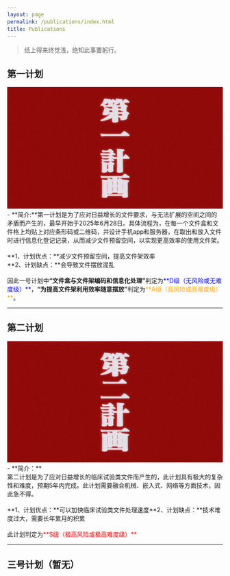 ```yaml
---
layout: page
permalink: /publications/index.html
title: Publications
---
```


> 纸上得来终觉浅，绝知此事要躬行。

## 第一计划
<div class="first"> 
<img src="/images/ichi.jpg" alt="第一计划">
</div>
- **简介:**第一计划是为了应对日益增长的文件要求，与无法扩展的空间之间的矛盾而产生的，最早开始于2025年6月28日。具体流程为，在每一个文件盒和文件格上均贴上对应条形码或二维码，并设计手机app和服务器，在取出和放入文件时进行信息化登记记录，从而减少文件预留空间，以实现更高效率的使用文件架。<br><br>**1、计划优点：**减少文件预留空间，提高文件架效率<br>**2、计划缺点：**会导致文件摆放混乱<br><br>因此一号计划中<strong>“文件盒与文件架编码和信息化处理”</strong>判定为<span style="color: #0000ffff;">**D级（无风险或无难度级）**</span>，<strong>“为提高文件架利用效率随意摆放”</strong>判定为<span style="color: #ffa500;">**A级（高风险或高难度级）**</span>。
  
<br>

---

## 第二计划
<div class="first"> 
<img src="/images/ni.jpg" alt="第二计划">
</div>
- **简介：**<br>第二计划是为了应对日益增长的临床试验类文件而产生的，此计划具有极大的复杂性和难度，预期5年内完成。此计划需要融合机械、嵌入式、网络等方面技术，因此急不得。<br><br>**1、计划优点：**可以加快临床试验类文件处理速度**2、计划缺点：**技术难度过大，需要长年累月的积累<br><br>此计划判定为<span style="color: #ff0000;">**S级（极高风险或极高难度级）**</span>
  <br>

---

## 三号计划（暂无）


  <br>

<br>
